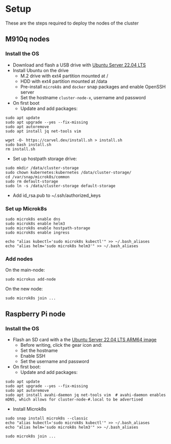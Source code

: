 # Setup

These are the steps required to deploy the nodes of the cluster

## M910q nodes

### Install the OS
* Download and flash a USB drive with [Ubuntu Server 22.04 LTS](https://ubuntu.com/download/server)
* Install Ubuntu on the drive
  * M.2 drive with ext4 partition mounted at /
  * HDD with ext4 partition mounted at /data
  * Pre-install `microk8s` and `docker` snap packages and enable OpenSSH server
  * Set the hostname `cluster-node-x`, username and password
* On first boot
  * Update and add packages:
```
sudo apt update
sudo apt upgrade --yes --fix-missing
sudo apt autoremove
sudo apt install jq net-tools vim

wget -O- https://carvel.dev/install.sh > install.sh
sudo bash install.sh
rm install.sh
```
  * Set up hostpath storage drive:
```
sudo mkdir /data/cluster-storage
sudo chown kubernetes:kubernetes /data/cluster-storage/
cd /var/snap/microk8s/common
sudo rm default-storage
sudo ln -s /data/cluster-storage default-storage
```
  * Add id_rsa.pub to ~/.ssh/authorized_keys

### Set up Microk8s

```
sudo microk8s enable dns
sudo microk8s enable helm3
sudo microk8s enable hostpath-storage
sudo microk8s enable ingress

echo "alias kubectl='sudo microk8s kubectl'" >> ~/.bash_aliases
echo "alias helm='sudo microk8s helm3'" >> ~/.bash_aliases
```

### Add nodes

On the main-node:
```
sudo microkus add-node
```

On the new node:
```
sudo microk8s join ...
```

## Raspberry Pi node

### Install the OS
* Flash an SD card with a the [Ubuntu Server 22.04 LTS ARM64 image](https://ubuntu.com/raspberry-pi/server)
  * Before writing, click the gear icon and:
  * Set the hostname
  * Enable SSH
  * Set the username and password
* On first boot:
  * Update and add packages:
```
sudo apt update
sudo apt upgrade --yes --fix-missing
sudo apt autoremove
sudo apt install avahi-daemon jq net-tools vim  # avahi-daemon enables mDNS, which allows for cluster-node-#.local to be advertised
```
  * Install Microk8s
```
sudo snap install microk8s --classic
echo "alias kubectl='sudo microk8s kubectl'" >> ~/.bash_aliases
echo "alias helm='sudo microk8s helm3'" >> ~/.bash_aliases

sudo microk8s join ...
```
